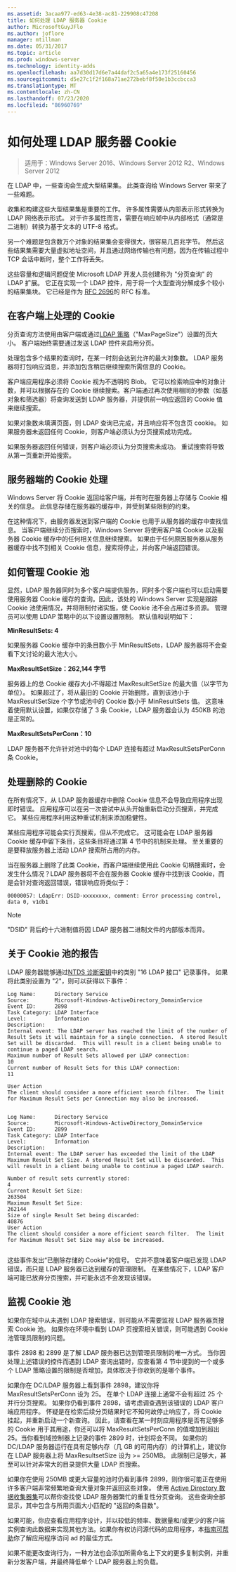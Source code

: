 ```yaml
---
ms.assetid: 3acaa977-ed63-4e38-ac81-229908c47208
title: 如何处理 LDAP 服务器 Cookie
author: MicrosoftGuyJFlo
ms.author: joflore
manager: mtillman
ms.date: 05/31/2017
ms.topic: article
ms.prod: windows-server
ms.technology: identity-adds
ms.openlocfilehash: aa7d30d17d6e7a44daf2c5a65a4e173f25160456
ms.sourcegitcommit: d5e27c1f2f168a71ae272bebf8f50e1b3ccbcca3
ms.translationtype: MT
ms.contentlocale: zh-CN
ms.lasthandoff: 07/23/2020
ms.locfileid: "86960769"
---
```

# <a name="how-ldap-server-cookies-are-handled"></a>如何处理 LDAP 服务器 Cookie

>适用于：Windows Server 2016、Windows Server 2012 R2、Windows Server 2012

在 LDAP 中，一些查询会生成大型结果集。 此类查询给 Windows Server 带来了一些难题。  
  
收集和构建这些大型结果集是重要的工作。 许多属性需要从内部表示形式转换为 LDAP 网络表示形式。 对于许多属性而言，需要在响应帧中从内部格式（通常是二进制）转换为基于文本的 UTF-8 格式。  
  
另一个难题是包含数万个对象的结果集会变得很大，很容易几百兆字节。 然后这些结果集需要大量虚拟地址空间，并且通过网络传输也有问题，因为在传输过程中 TCP 会话中断时，整个工作将丢失。  
  
这些容量和逻辑问题促使 Microsoft LDAP 开发人员创建称为 "分页查询" 的 LDAP 扩展。 它正在实现一个 LDAP 控件，用于将一个大型查询分解成多个较小的结果集块。 它已经是作为 [RFC 2696](http://www.ietf.org/rfc/rfc2696)的 RFC 标准。  
  
## <a name="cookie-handling-on-client"></a>在客户端上处理的 Cookie  
分页查询方法使用由客户端或通过[LDAP 策略](https://support.microsoft.com/kb/315071/en-us)（"MaxPageSize"）设置的页大小。 客户端始终需要通过发送 LDAP 控件来启用分页。  

  
处理包含多个结果的查询时，在某一时刻会达到允许的最大对象数。 LDAP 服务器将打包响应消息，并添加包含稍后继续搜索所需信息的 Cookie。  
  
客户端应用程序必须将 Cookie 视为不透明的 Blob。 它可以检索响应中的对象计数，并可以根据存在的 Cookie 继续搜索。客户端通过再次使用相同的参数（如基对象和筛选器）将查询发送到 LDAP 服务器，并提供前一响应返回的 Cookie 值来继续搜索。  
  
如果对象数未填满页面，则 LDAP 查询已完成，并且响应将不包含页 cookie。 如果服务器未返回任何 Cookie，则客户端必须认为分页搜索成功完成。  
  
如果服务器返回任何错误，则客户端必须认为分页搜索未成功。 重试搜索将导致从第一页重新开始搜索。  
  
## <a name="server-side-cookie-handling"></a>服务器端的 Cookie 处理  
Windows Server 将 Cookie 返回给客户端，并有时在服务器上存储与 Cookie 相关的信息。 此信息存储在服务器的缓存中，并受到某些限制的约束。  
  
在这种情况下，由服务器发送到客户端的 Cookie 也用于从服务器的缓存中查找信息。 当客户端继续分页搜索时，Windows Server 将使用客户端 Cookie 以及服务器 Cookie 缓存中的任何相关信息继续搜索。 如果由于任何原因服务器从服务器缓存中找不到相关 Cookie 信息，搜索将停止，并向客户端返回错误。  
  
## <a name="how-the-cookie-pool-is-managed"></a>如何管理 Cookie 池  
显然，LDAP 服务器同时为多个客户端提供服务，同时多个客户端也可以启动需要使用服务器 Cookie 缓存的查询。因此，该处的 Windows Server 实现是跟踪 Cookie 池使用情况，并将限制付诸实施，使 Cookie 池不会占用过多资源。 管理员可以使用 LDAP 策略中的以下设置设置限制。 默认值和说明如下：  
  
**MinResultSets: 4**  
  
如果服务器 Cookie 缓存中的条目数小于 MinResultSets，LDAP 服务器将不会查看下文讨论的最大池大小。  
  
**MaxResultSetSize：262,144 字节**  
  
服务器上的总 Cookie 缓存大小不得超过 MaxResultSetSize 的最大值（以字节为单位）。 如果超过了，将从最旧的 Cookie 开始删除，直到该池小于 MaxResultSetSize 个字节或池中的 Cookie 数小于 MinResultSets 值。 这意味着使用默认设置，如果仅存储了 3 条 Cookie，LDAP 服务器会认为 450KB 的池是正常的。  
  
**MaxResultSetsPerConn：10**  
  
LDAP 服务器不允许针对池中的每个 LDAP 连接有超过 MaxResultSetsPerConn 条 Cookie。  
  
## <a name="handling-deleted-cookies"></a>处理删除的 Cookie  
在所有情况下，从 LDAP 服务器缓存中删除 Cookie 信息不会导致应用程序出现即时错误。 应用程序可以在另一次尝试中从头开始重新启动分页搜索，并完成它。 某些应用程序利用这种重试机制来添加稳健性。  
  
某些应用程序可能会实行页搜索，但从不完成它。 这可能会在 LDAP 服务器 Cookie 缓存中留下条目，这些条目将通过第 4 节中的机制来处理。 至关重要的是要释放服务器上活动 LDAP 搜索所占用的内存。  
  
当在服务器上删除了此类 Cookie，而客户端继续使用此 Cookie 句柄搜索时，会发生什么情况？LDAP 服务器将不会在服务器 Cookie 缓存中找到该 Cookie，而是会针对查询返回错误，错误响应将类似于：  
  
```  
00000057: LdapErr: DSID-xxxxxxxx, comment: Error processing control, data 0, v1db1  
```  
  
> [!NOTE]  
> "DSID" 背后的十六进制值将因 LDAP 服务器二进制文件的内部版本而异。  
  
## <a name="reporting-on-the-cookie-pool"></a>关于 Cookie 池的报告  
LDAP 服务器能够通过[NTDS 诊断密钥](https://support.microsoft.com/kb/314980/en-us)中的类别 "16 LDAP 接口" 记录事件。 如果将此类别设置为 "2"，则可以获得以下事件：  
  
```  
Log Name:      Directory Service  
Source:        Microsoft-Windows-ActiveDirectory_DomainService  
Event ID:      2898  
Task Category: LDAP Interface  
Level:         Information  
Description:  
Internal event: The LDAP server has reached the limit of the number of Result Sets it will maintain for a single connection.  A stored Result Set will be discarded.  This will result in a client being unable to continue a paged LDAP search.  
Maximum number of Result Sets allowed per LDAP connection:  
10  
Current number of Result Sets for this LDAP connection:  
11  
  
User Action  
The client should consider a more efficient search filter.  The limit for Maximum Result Sets per Connection may also be increased.  
  
```  
  
```  
Log Name:      Directory Service  
Source:        Microsoft-Windows-ActiveDirectory_DomainService  
Event ID:      2899  
Task Category: LDAP Interface  
Level:         Information  
Description:  
Internal event: The LDAP server has exceeded the limit of the LDAP Maximum Result Set Size. A stored Result Set will be discarded.  This will result in a client being unable to continue a paged LDAP search.   
  
Number of result sets currently stored:   
4   
Current Result Set Size:   
263504   
Maximum Result Set Size:   
262144   
Size of single Result Set being discarded:   
40876   
User Action   
The client should consider a more efficient search filter.  The limit for Maximum Result Set Size may also be increased.  
  
```  
  
这些事件发出“已删除存储的 Cookie”的信号。 它并不意味着客户端已发现 LDAP 错误，而只是 LDAP 服务器已达到缓存的管理限制。  在某些情况下，LDAP 客户端可能已放弃分页搜索，并可能永远不会发现该错误。  
  
## <a name="monitoring-the-cookie-pool"></a>监视 Cookie 池  
如果你在域中从未遇到 LDAP 搜索错误，则可能从不需要监视 LDAP 服务器页搜索 Cookie 池。 如果你在环境中看到 LDAP 页搜索相关错误，则可能遇到 Cookie 池管理员限制的问题。  
  
事件 2898 和 2899 是了解 LDAP 服务器已达到管理员限制的唯一方式。 当你因处理上述错误的控件而遇到 LDAP 查询出错时，应查看第 4 节中提到的一个或多个 LDAP 策略设置的限制是否增加，具体取决于你收到的是哪个事件。  
  
如果你在 DC/LDAP 服务器上看到事件 2898，建议你将 MaxResultSetsPerConn 设为 25。 在单个 LDAP 连接上通常不会有超过 25 个并行分页搜索。 如果你仍看到事件 2898，请考虑调查遇到该错误的 LDAP 客户端应用程序。 怀疑是在检索后续分页结果时它不知何故停止响应了，将 Cookie 挂起，并重新启动一个新查询。 因此，请查看在某一时刻应用程序是否有足够多的 Cookie 用于其用途，你还可以将 MaxResultSetsPerConn 的值增加到超出 25。当你看到域控制器上记录的事件 2899 时，计划将会不同。 如果你的 DC/LDAP 服务器运行在具有足够内存（几 GB 的可用内存）的计算机上，建议你在 LDAP 服务器上将 MaxResultsetSize 设为 >= 250MB。 此限制已足够大，甚至可以针对非常大的目录提供大量 LDAP 页搜索。  
  
如果你在使用 250MB 或更大容量的池时仍看到事件 2899，则你很可能正在使用许多客户端非常频繁地查询大量对象并返回这些对象。 使用 [Active Directory 数据收集器集](/archive/blogs/askds/son-of-spa-ad-data-collector-sets-in-win2008-and-beyond)可以帮你查找使 LDAP 服务器繁忙的重复性分页查询。 这些查询全部显示，其中包含与所用页面大小匹配的 "返回的条目数"。  
  
如果可能，你应查看应用程序设计，并以较低的频率、数据量和/或更少的客户端实例查询此数据来实现其他方法。如果你有权访问源代码的应用程序，本[指南可帮助](/previous-versions/ms808539(v=msdn.10))你了解应用程序访问 ad 的最佳方式。  
  
如果不能更改查询行为，一种方法也会添加所需命名上下文的更多复制实例，并重新分发客户端，并最终降低单个 LDAP 服务器上的负载。  
  

